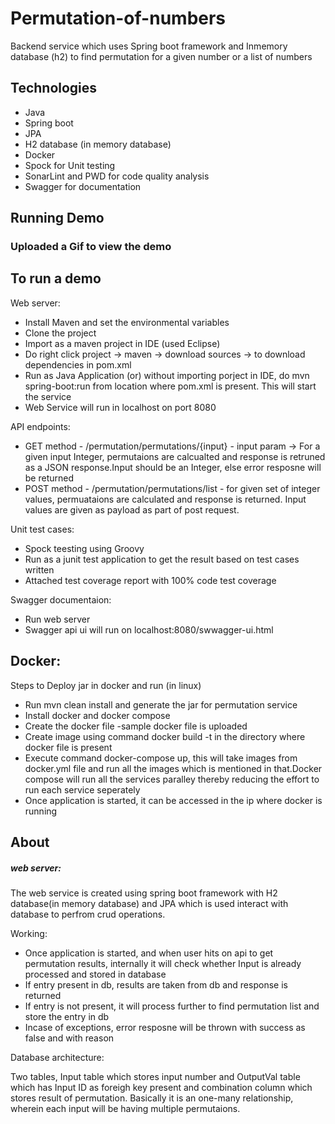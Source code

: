 # Permutation-of-numbers
Backend service which uses Spring boot framework and Inmemory database (h2) to find permutation for a given number or a list of numbers

<h2>Technologies</h2>
<ul>
 <li>Java</li>
 <li>Spring boot</li>
 <li>JPA</li>
 <li>H2 database (in memory database)</li>
 <li>Docker</li>
 <li>Spock for Unit testing</li> 
 <li>SonarLint and PWD for code quality analysis</li>
 <li>Swagger for documentation</li>
</ul>

 <h2>Running Demo</h2>
 
 <h3>Uploaded a Gif to view the demo</h3> 
 
 <h2>To run a demo</h2>
 Web server:
 <ul>
  <li>Install Maven and set the environmental variables</li>
  <li>Clone the project</li>
  <li>Import as a maven project in IDE (used Eclipse)</li>
  <li>Do right click project -> maven -> download sources -> to download dependencies in pom.xml</li>
  <li>Run as Java Application (or) without importing porject in IDE, do mvn spring-boot:run from location where pom.xml is present. This will start the service</li>
  <li>Web Service will run in localhost on port 8080</li>
 </ul>
  
 API endpoints:
 <ul>
  <li>GET method - /permutation/permutations/{input} - input param -> For a given input Integer, permutaions are calcualted and response is retruned as a JSON response.Input should be an Integer, else error resposne will be returned</li>
  <li>POST method - /permutation/permutations/list - for given set of integer values, permuataions are calculated and response is returned. Input values are given as payload as part of post request.</li>
 </ul>
  
 Unit test cases:
 <ul>
  <li>Spock teesting using Groovy</li>
  <li>Run as a junit test application to get the result based on test cases written</li>
  <li>Attached test coverage report with 100% code test coverage</li>
 </ul>
 
  Swagger documentaion:
  <ul>
  <li>Run web server</li>
  <li>Swagger api ui will run on localhost:8080/swwagger-ui.html</li>
  </ul>
  
  <h2>Docker:</h2>  
  Steps to Deploy jar in docker and run (in linux)
  <ul>
    <li>Run mvn clean install and generate the jar for permutation service</li>
    <li>Install docker and docker compose</li>
    <li>Create the docker file -sample docker file is uploaded</li>
    <li>Create image using command docker build -t <imageName> in the directory where docker file is present</li>
    <li>Execute command docker-compose up, this will take images from docker.yml file and run all the images which is mentioned in that.Docker compose will run all the services paralley thereby reducing the effort to run each service seperately</li>
  <li>Once application is started, it can be accessed in the ip where docker is running</li>
  </ul>
  
  <h2>About</h2>
  <h5>web server:</h5>
  The web service is created using spring boot framework with H2 database(in memory database) and JPA which is used interact with database to perfrom crud operations. 
 
 Working:
 <ul>
 <li>Once application is started, and when user hits on api to get permutation results, internally it will check whether Input is already processed and stored in database </li>
 <li>If entry present in db, results are taken from db and response is returned</li>
 <li>If entry is not present, it will process further to find permutation list and store the entry in db</li>
 <li>Incase of exceptions, error resposne will be thrown with success as false and with reason</li>
 </ul>
 
 Database architecture:
 
 Two tables, Input table which stores input number and OutputVal table which has Input ID as foreigh key present and combination column which stores result of permutation. Basically it is an one-many relationship, wherein each input will be having multiple permutaions.
 
 
 

 
  

 
 

